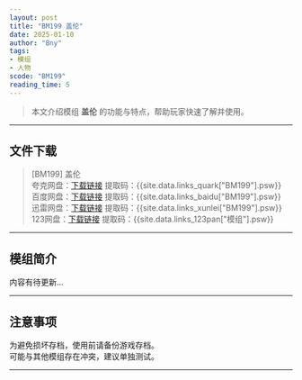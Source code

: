 ```yaml
---
layout: post
title: "BM199 盖伦"
date: 2025-01-10
author: "Bny"
tags: 
- 模组
- 人物
scode: "BM199"
reading_time: 5
---
```


> 本文介绍模组 **盖伦** 的功能与特点，帮助玩家快速了解并使用。

---

## 文件下载

> [BM199] 盖伦  
夸克网盘：[下载链接]({{site.data.links_quark["BM199"].url}}) 提取码：{{site.data.links_quark["BM199"].psw}}  
百度网盘：[下载链接]({{site.data.links_baidu["BM199"].url}}) 提取码：{{site.data.links_baidu["BM199"].psw}}  
迅雷网盘：[下载链接]({{site.data.links_xunlei["BM199"].url}}) 提取码：{{site.data.links_xunlei["BM199"].psw}}  
123网盘：[下载链接]({{site.data.links_123pan["模组"].url}}) 提取码：{{site.data.links_123pan["模组"].psw}}  

---

## 模组简介

>  
内容有待更新...  

---

## 注意事项

>  
为避免损坏存档，使用前请备份游戏存档。  
可能与其他模组存在冲突，建议单独测试。  

---

